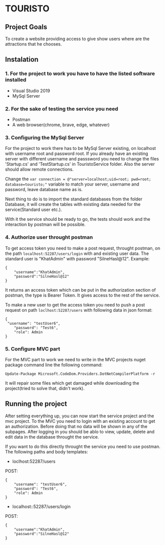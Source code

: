# TOURISTO
## Project Goals

To create a website providing access to give show users where are the attractions that he chooses.

## Instalation

### 1. For the project to work you have to have the listed software installed

- Visual Studio 2019
- MySql Server

### 2. For the sake of testing the service you need

- Postman
- A web browser(chrome, brave, edge, whatever)

### 3. Configuring the MySql Server

For the project to work there has to be MySql Server existing, on localhost with username root and password root. If you already have an existing server with different username and passsword you need to change the files 'Startup.cs' and 'TestStartup.cs' in TouristoService folder. Also the server should allow remote connections.

Change the
```var connection = @"server=localhost;uid=root; pwd=root; database=touristo;"```
variable to match your server, username and password, leave database name as is.

Next thing to do is to import the standard databases from the folder Database, it will create the tables with existing data needed for the service(Standard user etc.).

With it the service should be ready to go, the tests should work and the interaction by postman will be possible.

### 4. Authorize user throught postman

To get access token you need to make a post request, throught postman, on the path ``localhost:52287/users/login`` with and existing user data. The standard user is "KhatAdmin" with password "SilneHasl@12".
Example:
```
{
	"username":"KhatAdmin",
	"password":"SilneHasl@12"
}
```
It returns an access token which can be put in the authorization section of postman, the type is Bearer Token. It gives access to the rest of the service.

To make a new user to get the access token you need to push a post request on path ``loclhost:52287/users`` with following data in json format:
```
{
 "username": "testUser6",
    "password": "Test6",
    "role": Admin
}
```

### 5. Configure MVC part

For the MVC part to work we need to write in the MVC projects nuget package command line the following command:
```
Update-Package Microsoft.CodeDom.Providers.DotNetCompilerPlatform -r
```

It will repair some files which get damaged while downloading the project(tried to solve that, didn't work).

## Running the project

After setting everything up, you can now start the service project and the mvc project. 
To the MVC you need to login with an existing account to get an authorization. Before doing that no data will be shown in any of the subpages. After logging in you should be ablo to view, update, delete and edit data in the database throught the service.

If you want to do this directly throught the service you need to use postman. The following paths and body templates:

- loclhost:52287/users 

POST:
```
{
    "username": "testUser6",
    "password": "Test6",
    "role": Admin
}

```
- localhost::52287/users/login

POST:
```
{
	"username":"KhatAdmin",
	"password":"SilneHasl@12"
}
```